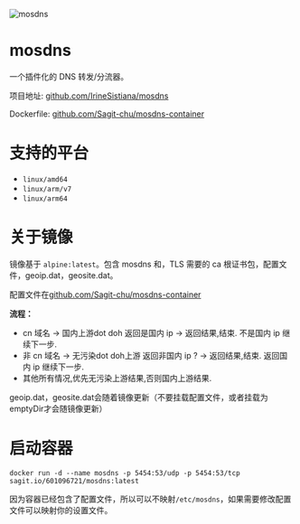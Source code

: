 ![mosdns](https://truecharts.org/_static/img/appicons/mosdns.png)


# mosdns
一个插件化的 DNS 转发/分流器。

项目地址: [github.com/IrineSistiana/mosdns](https://github.com/IrineSistiana/mosdns)

Dockerfile: [github.com/Sagit-chu/mosdns-container](https://github.com/Sagit-chu/mosdns-container)
# 支持的平台
* `linux/amd64`
* `linux/arm/v7`
* `linux/arm64`

# 关于镜像
镜像基于 `alpine:latest`。包含 mosdns 和，TLS 需要的 ca 根证书包，配置文件，geoip.dat，geosite.dat。


配置文件在[github.com/Sagit-chu/mosdns-container](https://github.com/Sagit-chu/mosdns-container)

**流程：**

   - cn 域名 -> 国内上游dot doh
        返回是国内 ip -> 返回结果,结束.
        不是国内 ip 继续下一步.
   - 非 cn 域名 -> 无污染dot doh上游
        返回非国内 ip ? -> 返回结果,结束.
        返回国内 ip 继续下一步.
   - 其他所有情况,优先无污染上游结果,否则国内上游结果.



geoip.dat，geosite.dat会随着镜像更新（不要挂载配置文件，或者挂载为emptyDir才会随镜像更新）
# 启动容器
```
docker run -d --name mosdns -p 5454:53/udp -p 5454:53/tcp  sagit.io/601096721/mosdns:latest
```

因为容器已经包含了配置文件，所以可以不映射`/etc/mosdns`，如果需要修改配置文件可以映射你的设置文件。
